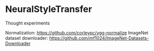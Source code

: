 # NeuralStyleTransfer
Thought experiments

Normalization: https://github.com/corleypc/vgg-normalize
ImageNet dataset downloader: https://github.com/mf1024/ImageNet-Datasets-Downloader
